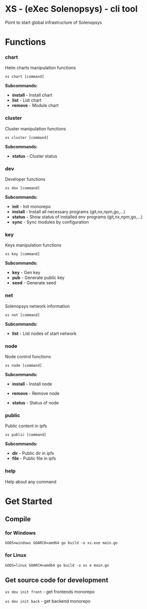 # XS - (eXec Solenopsys) - cli tool

Point to start global infrastructure of Solenopsys

# Functions

### chart

Helm charts manipulation functions

`xs chart [command]`

**Subcommands:**

- **install** - Install chart
- **list** - List chart
- **remove** - Module chart

### cluster

Cluster manipulation functions

`xs cluster [command]`

**Subcommands:**

- **status** - Cluster status

### dev

Developer functions

`xs dev [command]`

**Subcommands:**

- **init**       - Init monorepo
- **install**    - Install all necessary programs (git,nx,npm,go,...)
- **status**     - Show status of installed env programs (git,nx,npm,go,...)
- **sync**       - Sync modules by configuration


### key

Keys manipulation functions

`xs key [command]`

**Subcommands:**

- **key**        - Gen key
- **pub**        - Generate public key
- **seed**       - Generate seed

### net

Solenopsys network information

`xs net [command]`

**Subcommands:**

- **list**       - List nodes of start network

### node

Node control functions

`xs node [command]`

**Subcommands:**

- **install**  - Install node

- **remove**     - Remove node
- **status**    - Status of node

### public

Public content in ipfs

`xs public [command]`

**Subcommands:**

- **dir**       - Public dir in ipfs
- **file**     - Public file in ipfs

### help

Help about any command

# Get Started

## Compile

### for Windows

`GOOS=windows GOARCH=amd64 go build -o xs.exe main.go`

### for Linux

`GOOS=linux GOARCH=amd64 go build -o xs e main.go`

## Get source code for development

`xs dev init front` - get frontends monorepo

`xs dev init back` - get backend monorepo

